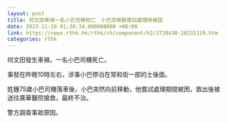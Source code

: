 ```yaml
---
layout: post
title: 何文田車禍一名小巴司機死亡　小巴突移動嘗試處理時被困
date: 2023-11-19 01:38:34.000000000 +08:00
link: https://news.rthk.hk/rthk/ch/component/k2/1728438-20231119.htm
categories: rthk
---
```


何文田發生車禍，一名小巴司機死亡。

事發在昨晚10時左右，涉事小巴停泊在常和街一部的士後面。

姓鍾75歲小巴司機落車後，小巴突然向前移動，他嘗試處理期間被困，救出後被送往廣華醫院搶救，最終不治。

警方調查事故原因。
